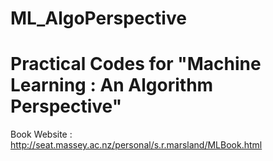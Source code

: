 ML_AlgoPerspective
==================

Practical Codes for "Machine Learning : An Algorithm Perspective"
==================
Book Website : http://seat.massey.ac.nz/personal/s.r.marsland/MLBook.html

